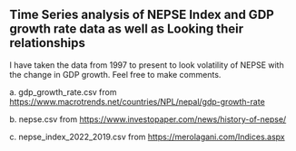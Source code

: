 ## Time Series analysis of NEPSE Index and GDP growth rate data as well as Looking their relationships
I have taken the data from 1997 to present to look volatility of NEPSE with the change in GDP growth. Feel free to make comments. 

a. gdp_growth_rate.csv from https://www.macrotrends.net/countries/NPL/nepal/gdp-growth-rate

b. nepse.csv from https://www.investopaper.com/news/history-of-nepse/

c. nepse_index_2022_2019.csv from https://merolagani.com/Indices.aspx
